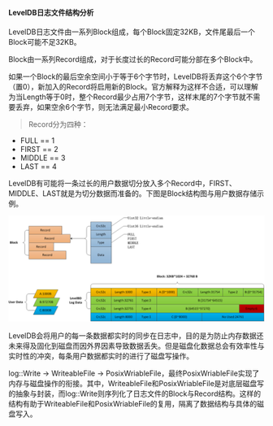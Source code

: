 #### LevelDB日志文件结构分析

LevelDB日志文件由一系列Block组成，每个Block固定32KB，文件尾最后一个Block可能不足32KB。

Block由一系列Record组成，对于长度过长的Record可能分部在多个Block中。

如果一个Block的最后空余空间小于等于6个字节时，LevelDB将丢弃这个6个字节（置0），新加入的Record将启用新的Block。官方解释为这样不合适，可以理解为当Length等于0时，整个Record最少占用7个字节，这样末尾的7个字节就不需要丢弃，如果空余6个字节，则无法满足最小Record要求。

> Record分为四种：

- FULL   == 1
- FIRST  == 2
- MIDDLE == 3
- LAST   == 4

LevelDB有可能将一条过长的用户数据切分放入多个Record中，FIRST、MIDDLE、LAST就是为切分数据而准备的。下图是Block结构图与用户数据存储示例。

![Example](https://github.com/wanghaiyang1930/wanghaiyang1930.github.io/blob/master/leveldb/image/LevelDB-Log-Struct.png)

LevelDB会将用户的每一条数据都实时的同步在日志中，目的是为防止内存数据还未来得及固化到磁盘而因外界因素导致数据丢失。但是磁盘化数据总会有效率性与实时性的冲突，每条用户数据都实时的进行了磁盘写操作。

log::Write -> WriteableFile -> PosixWriableFile，最终PosixWriableFile实现了内存与磁盘操作的衔接。其中，WriteableFile和PosixWriableFile是对底层磁盘写的抽象与封装，而log::Write则序列化了日志文件的Block与Record结构。这样的结构有助于WriteableFile和PosixWriableFile的复用，隔离了数据结构与具体的磁盘写入。
